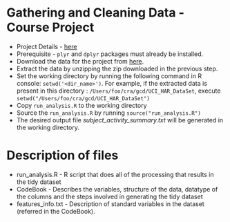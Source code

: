 Gathering and Cleaning Data - Course Project
============================================
* Project Details - [here](https://class.coursera.org/getdata-014/human_grading/view/courses/973501/assessments/3/submissions)
* Prerequisite - `plyr` and `dplyr` packages must already be installed.
* Download the data for the project from [here](https://d396qusza40orc.cloudfront.net/getdata%2Fprojectfiles%2FUCI%20HAR%20Dataset.zip).
* Extract the data by unzipping the zip downloaded in the previous step.
* Set the working directory by running the following command in R console: `setwd('<dir_name>')`. For example, if the extracted data is present in this directory : `/Users/foo/cra/gcd/UCI_HAR_DataSet`, execute `setwd("/Users/foo/cra/gcd/UCI_HAR_DataSet")`
* Copy `run_analysis.R` to the working directory
* Source the `run_analysis.R` by running `source("run_analysis.R")`
* The desired output file _subject_activity_summary.txt_ will be generated in the working directory.

Description of files
====================
* run_analysis.R - R script that does all of the processing that results in the tidy dataset
* CodeBook - Describes the variables, structure of the data, datatype of the columns and the steps involved in generating the tidy dataset
* features_info.txt - Description of standard variables in the dataset (referred in the CodeBook).
